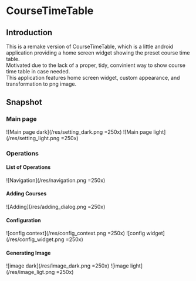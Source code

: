 # CourseTimeTable #
## Introduction ##
This is a remake version of CourseTimeTable, which is a little android application providing a home screen widget showing the preset course time table.  
Motivated due to the lack of a proper, tidy, convinient way to show course time table in case needed.  
This application features home screen widget, custom appearance, and transformation to png image.  
## Snapshot ##
### Main page ###
![Main page dark](/res/setting_dark.png =250x)
![Main page light](/res/setting_light.png =250x)
### Operations ###
#### List of Operations ####
![Navigation](/res/navigation.png =250x)
#### Adding Courses ####
![Adding](/res/adding_dialog.png =250x)
#### Configuration ####
![config context](/res/config_context.png =250x)
![config widget](/res/config_widget.png =250x)
#### Generating Image ####
![image dark](/res/image_dark.png =250x)
![image light](/res/image_ligt.png =250x)
